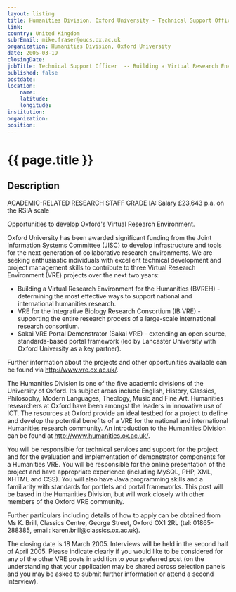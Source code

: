 ```yaml
---
layout: listing
title: Humanities Division, Oxford University - Technical Support Officer  -- Building a Virtual Research Environment for the Humanities
link:
country: United Kingdom
subrEmail: mike.fraser@oucs.ox.ac.uk
organization: Humanities Division, Oxford University 
date: 2005-03-19
closingDate: 
jobTitle: Technical Support Officer  -- Building a Virtual Research Environment for the Humanities
published: false
postdate:
location:
    name: 
    latitude: 
    longitude: 
institution: 
organization: 
position: 
--- 
```



# {{ page.title }}

## Description



<p>ACADEMIC-RELATED RESEARCH STAFF GRADE IA: Salary £23,643 p.a. on the RSIA scale</p>

<p>Opportunities to develop Oxford's Virtual Research Environment.</p> <p>Oxford University has been awarded significant funding from the Joint Information Systems Committee (JISC) to develop infrastructure and tools for the next generation of collaborative research environments. We are seeking enthusiastic individuals with excellent technical development and project management skills to contribute to three Virtual Research Environment (VRE) projects over the next two years:</p> <ul><li>Building a Virtual Research Environment for the Humanities (BVREH) - determining the most effective ways to support national and international humanities research.</li><li>VRE for the Integrative Biology Research Consortium (IB VRE) - supporting the entire research process of a large-scale international research consortium.</li> <li>Sakai VRE Portal Demonstrator (Sakai VRE) - extending an open source, standards-based portal framework (led by Lancaster University with Oxford University as a key partner).</li></ul> <p>Further information about the projects and other opportunities available can be found via <a href="http://www.vre.ox.ac.uk/">http://www.vre.ox.ac.uk/</a>.</p> <p>The Humanities Division is one of the five academic divisions of the University of Oxford. Its subject areas include English, History, Classics, Philosophy, Modern Languages, Theology, Music and Fine Art. Humanities researchers at Oxford have been amongst the leaders in innovative use of ICT. The resources at Oxford provide an ideal testbed for a project to define and develop the potential benefits of a VRE for the national and international Humanities research community. An introduction to the Humanities Division can be found at <a href="http://www.humanities.ox.ac.uk/">http://www.humanities.ox.ac.uk/</a>.</p> <p>You will be responsible for technical services and support for the project and for the evaluation and implementation of demonstrator components for a Humanities VRE. You will be responsible for the online presentation of the project and have appropriate experience (including MySQL, PHP, XML, XHTML and CSS). You will also have Java programming skills and a familiarity with standards for portlets and portal frameworks. This post will be based in the Humanities Division, but will work closely with other members of the Oxford VRE community.</p> <p>Further particulars including details of how to apply can be obtained from Ms K. Brill, Classics Centre, George Street, Oxford OX1 2RL (tel: 01865-288385, email: karen.brill@classics.ox.ac.uk).</p> <p>The closing date is 18 March 2005. Interviews will be held in the second half of April 2005. Please indicate clearly if you would like to be considered for any of the other VRE posts in addition to your preferred post (on the understanding that your application may be shared across selection panels and you may be asked to submit further information or attend a second interview). 
</p>
